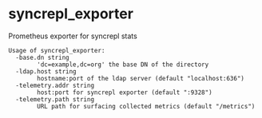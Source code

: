 # syncrepl_exporter
Prometheus exporter for syncrepl stats

```
Usage of syncrepl_exporter:
  -base.dn string
    	'dc=example,dc=org' the base DN of the directory
  -ldap.host string
    	hostname:port of the ldap server (default "localhost:636")
  -telemetry.addr string
    	host:port for syncrepl exporter (default ":9328")
  -telemetry.path string
    	URL path for surfacing collected metrics (default "/metrics")
```

